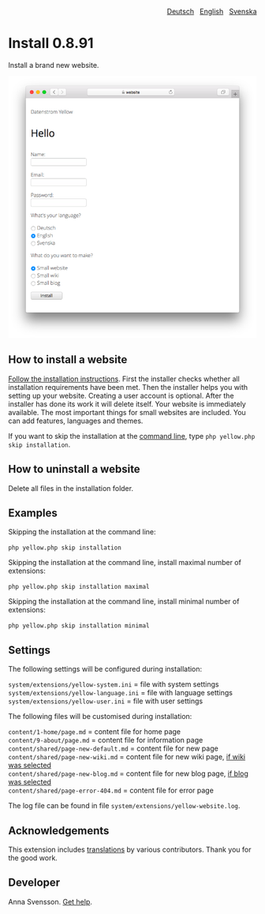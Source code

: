 <p align="right"><a href="README-de.md">Deutsch</a> &nbsp; <a href="README.md">English</a> &nbsp; <a href="README-sv.md">Svenska</a></p>

# Install 0.8.91

Install a brand new website.

<p align="center"><img src="SCREENSHOT.png?raw=true" alt="Screenshot"></p>

## How to install a website

[Follow the installation instructions](https://datenstrom.se/yellow/help/how-to-get-started). First the installer checks whether all installation requirements have been met. Then the installer helps you with setting up your website. Creating a user account is optional. After the installer has done its work it will delete itself. Your website is immediately available. The most important things for small websites are included. You can add features, languages and themes.

If you want to skip the installation at the [command line](https://github.com/annaesvensson/yellow-core), type `php yellow.php skip installation`.

## How to uninstall a website

Delete all files in the installation folder.

## Examples

Skipping the installation at the command line:

`php yellow.php skip installation`  

Skipping the installation at the command line, install maximal number of extensions:

`php yellow.php skip installation maximal`  

Skipping the installation at the command line, install minimal number of extensions:

`php yellow.php skip installation minimal`  

## Settings

The following settings will be configured during installation:

`system/extensions/yellow-system.ini` = file with system settings  
`system/extensions/yellow-language.ini` = file with language settings  
`system/extensions/yellow-user.ini` = file with user settings  

The following files will be customised during installation:

`content/1-home/page.md` = content file for home page  
`content/9-about/page.md` = content file for information page  
`content/shared/page-new-default.md` = content file for new page  
`content/shared/page-new-wiki.md` = content file for new wiki page, [if wiki was selected](https://github.com/annaesvensson/yellow-wiki)  
`content/shared/page-new-blog.md` = content file for new blog page, [if blog was selected](https://github.com/annaesvensson/yellow-blog)  
`content/shared/page-error-404.md` = content file for error page  

The log file can be found in file `system/extensions/yellow-website.log`.

## Acknowledgements

This extension includes [translations](https://github.com/annaesvensson/yellow-language) by various contributors. Thank you for the good work.

## Developer

Anna Svensson. [Get help](https://datenstrom.se/yellow/help/).
